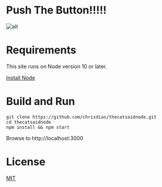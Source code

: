 
# Push The Button!!!!!

![alt](./assets/button.png)

# Requirements

This site runs on Node version 10 or later.

[Install Node](https://nodejs.org/en/download/)

# Build and Run

``` shell
git clone https://github.com/chrisdias/thecatsaidnode.git
cd thecatsaidnode
npm install && npm start
```

Browse to http://localhost:3000

# License
[MIT](./LICENSE)




